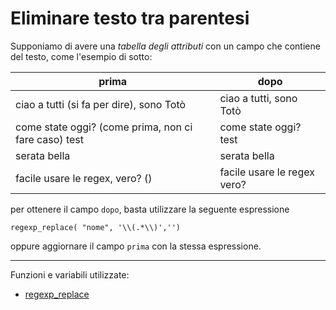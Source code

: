 # Eliminare testo tra parentesi

Supponiamo di avere una _tabella degli attributi_ con un campo che contiene del testo, come l'esempio di sotto:

prima|dopo
-----|-----
ciao a tutti (si fa per dire), sono Totò|ciao a tutti, sono Totò
come state oggi? (come prima, non ci fare caso) test|come state oggi?  test
serata bella|serata bella
facile usare le regex, vero? ()|facile usare le regex vero?

per ottenere il campo `dopo`, basta utilizzare la seguente espressione

```
regexp_replace( "nome", '\\(.*\\)','')
```

oppure aggiornare il campo `prima` con la stessa espressione.

---

Funzioni e variabili utilizzate:

* [regexp_replace](../gr_funzioni/stringhe_di_testo/stringhe_di_testo_unico.md#regexp_replace)
